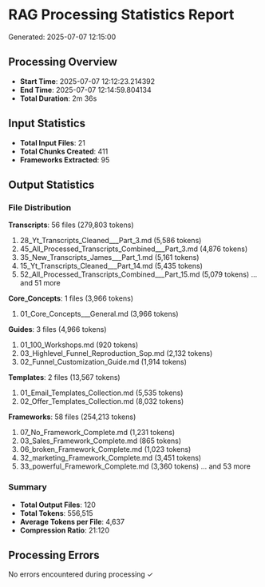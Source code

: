 # RAG Processing Statistics Report

Generated: 2025-07-07 12:15:00

## Processing Overview

- **Start Time**: 2025-07-07 12:12:23.214392
- **End Time**: 2025-07-07 12:14:59.804134
- **Total Duration**: 2m 36s

## Input Statistics

- **Total Input Files**: 21
- **Total Chunks Created**: 411
- **Frameworks Extracted**: 95

## Output Statistics

### File Distribution

**Transcripts**: 56 files (279,803 tokens)
  1. 28_Yt_Transcripts_Cleaned___Part_3.md (5,586 tokens)
  2. 45_All_Processed_Transcripts_Combined___Part_3.md (4,876 tokens)
  3. 35_New_Transcripts_James___Part_1.md (5,161 tokens)
  4. 15_Yt_Transcripts_Cleaned___Part_14.md (5,435 tokens)
  5. 52_All_Processed_Transcripts_Combined___Part_15.md (5,079 tokens)
  ... and 51 more

**Core_Concepts**: 1 files (3,966 tokens)
  1. 01_Core_Concepts___General.md (3,966 tokens)

**Guides**: 3 files (4,966 tokens)
  1. 01_100_Workshops.md (920 tokens)
  2. 03_Highlevel_Funnel_Reproduction_Sop.md (2,132 tokens)
  3. 02_Funnel_Customization_Guide.md (1,914 tokens)

**Templates**: 2 files (13,567 tokens)
  1. 01_Email_Templates_Collection.md (5,535 tokens)
  2. 02_Offer_Templates_Collection.md (8,032 tokens)

**Frameworks**: 58 files (254,213 tokens)
  1. 07_No_Framework_Complete.md (1,231 tokens)
  2. 03_Sales_Framework_Complete.md (865 tokens)
  3. 06_broken_Framework_Complete.md (1,023 tokens)
  4. 32_marketing_Framework_Complete.md (3,451 tokens)
  5. 33_powerful_Framework_Complete.md (3,360 tokens)
  ... and 53 more

### Summary

- **Total Output Files**: 120
- **Total Tokens**: 556,515
- **Average Tokens per File**: 4,637
- **Compression Ratio**: 21:120

## Processing Errors

No errors encountered during processing ✓
